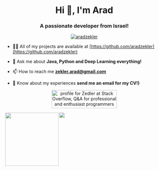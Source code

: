 <h1 align="center">Hi 👋, I'm Arad</h1>
<h3 align="center">A passionate developer from Israel!</h3>

<p align="center"> <a href="https://github.com/ryo-ma/github-profile-trophy"><img src="https://github-profile-trophy.vercel.app/?username=aradzekler&theme=gruvbox" alt="aradzekler" /></a> </p>

- 👨‍💻 All of my projects are available at [https://github.com/aradzekler](https://github.com/aradzekler)

- 💬 Ask me about **Java, Python and Deep Learning everything!**

- 📫 How to reach me **zekler.arad@gmail.com**

- 📄 Know about my experiences **send me an email for my CV!)**

<p align="center">
<a href="https://stackoverflow.com/users/5352085/zedler"><img src="https://stackoverflow.com/users/flair/5352085.png" width="208" height="58" alt="profile for Zedler at Stack Overflow, Q&amp;A for professional and enthusiast programmers" title="profile for Arad Zekler at Stack Overflow, Q&amp;A for professional and enthusiast programmers"></a></p>

<div>
  <img height="170" align="left" src="https://github-readme-stats.vercel.app/api?username=aradzekler&count_private=true&include_all_commits=true" />
  <img src="https://github-readme-stats.vercel.app/api/top-langs/?username=aradzekler&layout=compact" />
</div>

